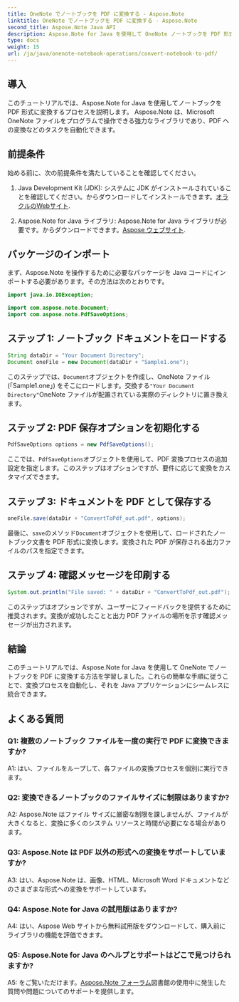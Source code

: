 ```yaml
---
title: OneNote でノートブックを PDF に変換する - Aspose.Note
linktitle: OneNote でノートブックを PDF に変換する - Aspose.Note
second_title: Aspose.Note Java API
description: Aspose.Note for Java を使用して OneNote ノートブックを PDF 形式に変換する方法を学習します。 Java アプリケーションにシームレスに統合するには、このステップバイステップ ガイドに従ってください。
type: docs
weight: 15
url: /ja/java/onenote-notebook-operations/convert-notebook-to-pdf/
---
```

## 導入

このチュートリアルでは、Aspose.Note for Java を使用してノートブックを PDF 形式に変換するプロセスを説明します。 Aspose.Note は、Microsoft OneNote ファイルをプログラムで操作できる強力なライブラリであり、PDF への変換などのタスクを自動化できます。

## 前提条件

始める前に、次の前提条件を満たしていることを確認してください。

1.  Java Development Kit (JDK): システムに JDK がインストールされていることを確認してください。からダウンロードしてインストールできます。[オラクルのWebサイト](https://www.oracle.com/java/technologies/javase-jdk15-downloads.html).

2. Aspose.Note for Java ライブラリ: Aspose.Note for Java ライブラリが必要です。からダウンロードできます。[Aspose ウェブサイト](https://releases.aspose.com/note/java/).

## パッケージのインポート

まず、Aspose.Note を操作するために必要なパッケージを Java コードにインポートする必要があります。その方法は次のとおりです。

```java
import java.io.IOException;

import com.aspose.note.Document;
import com.aspose.note.PdfSaveOptions;
```

## ステップ 1: ノートブック ドキュメントをロードする

```java
String dataDir = "Your Document Directory";
Document oneFile = new Document(dataDir + "Sample1.one");
```

このステップでは、`Document`オブジェクトを作成し、OneNote ファイル (「Sample1.one」) をそこにロードします。交換する`"Your Document Directory"`OneNote ファイルが配置されている実際のディレクトリに置き換えます。

## ステップ 2: PDF 保存オプションを初期化する

```java
PdfSaveOptions options = new PdfSaveOptions();
```

ここでは、`PdfSaveOptions`オブジェクトを使用して、PDF 変換プロセスの追加設定を指定します。このステップはオプションですが、要件に応じて変換をカスタマイズできます。

## ステップ 3: ドキュメントを PDF として保存する

```java
oneFile.save(dataDir + "ConvertToPdf_out.pdf", options);
```

最後に、`save`のメソッド`Document`オブジェクトを使用して、ロードされたノートブック文書を PDF 形式に変換します。変換された PDF が保存される出力ファイルのパスを指定できます。 

## ステップ 4: 確認メッセージを印刷する

```java
System.out.println("File saved: " + dataDir + "ConvertToPdf_out.pdf");
```

このステップはオプションですが、ユーザーにフィードバックを提供するために推奨されます。変換が成功したことと出力 PDF ファイルの場所を示す確認メッセージが出力されます。

## 結論

このチュートリアルでは、Aspose.Note for Java を使用して OneNote でノートブックを PDF に変換する方法を学習しました。これらの簡単な手順に従うことで、変換プロセスを自動化し、それを Java アプリケーションにシームレスに統合できます。

## よくある質問

### Q1: 複数のノートブック ファイルを一度の実行で PDF に変換できますか?

A1: はい、ファイルをループして、各ファイルの変換プロセスを個別に実行できます。

### Q2: 変換できるノートブックのファイルサイズに制限はありますか?

A2: Aspose.Note はファイル サイズに厳密な制限を課しませんが、ファイルが大きくなると、変換に多くのシステム リソースと時間が必要になる場合があります。

### Q3: Aspose.Note は PDF 以外の形式への変換をサポートしていますか?

A3: はい、Aspose.Note は、画像、HTML、Microsoft Word ドキュメントなどのさまざまな形式への変換をサポートしています。

### Q4: Aspose.Note for Java の試用版はありますか?

A4: はい、Aspose Web サイトから無料試用版をダウンロードして、購入前にライブラリの機能を評価できます。

### Q5: Aspose.Note for Java のヘルプとサポートはどこで見つけられますか?

 A5: をご覧いただけます。[Aspose.Note フォーラム](https://forum.aspose.com/c/note/28)図書館の使用中に発生した質問や問題についてのサポートを提供します。